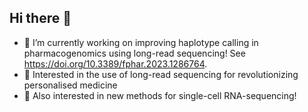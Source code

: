 ## Hi there 👋

- 🔭 I’m currently working on improving haplotype calling in pharmacogenomics using long-read sequencing! See https://doi.org/10.3389/fphar.2023.1286764.
- 🌱 Interested in the use of long-read sequencing for revolutionizing personalised medicine
- 🔭 Also interested in new methods for single-cell RNA-sequencing!

